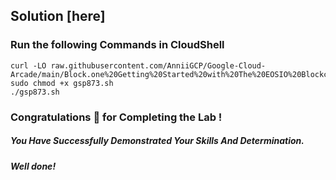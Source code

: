 

## Solution [here] 

### Run the following Commands in CloudShell

```
curl -LO raw.githubusercontent.com/AnniiGCP/Google-Cloud-Arcade/main/Block.one%20Getting%20Started%20with%20The%20EOSIO%20Blockchain/gsp873.sh
sudo chmod +x gsp873.sh
./gsp873.sh
```

### Congratulations 🎉 for Completing the Lab !

##### *You Have Successfully Demonstrated Your Skills And Determination.*

#### *Well done!*
